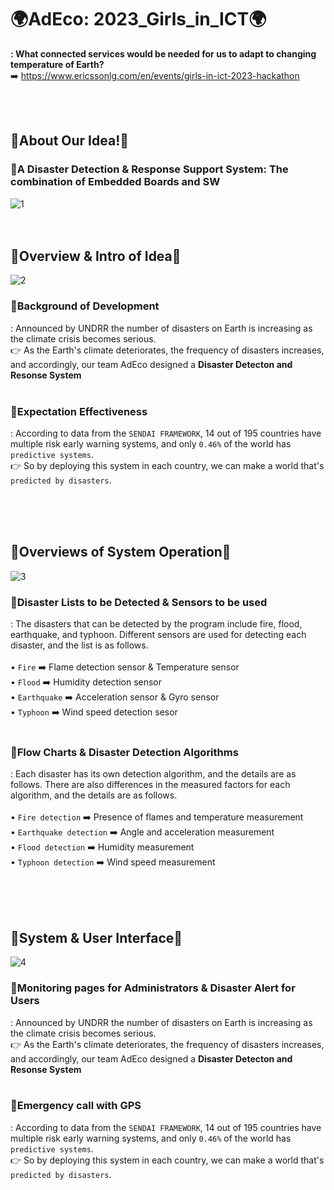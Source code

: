 # 🌍AdEco: 2023_Girls_in_ICT🌍
**: What connected services would be needed for us to adapt to changing temperature of Earth?**
<br>➡️ https://www.ericssonlg.com/en/events/girls-in-ict-2023-hackathon

<br><br><h2>🌱About Our Idea!🌱</h2>
<h3>🚨A Disaster Detection & Response Support System: The combination of Embedded Boards and SW</h3>

![1](https://user-images.githubusercontent.com/102565567/234804512-60f4bd09-15c5-4e1b-88c3-9601072890f0.png)
<br><br><br><h2>🌱Overview & Intro of Idea🌱</h2>
![2](https://user-images.githubusercontent.com/102565567/234804739-93c4ec51-7356-4c92-84dd-5feec27b40d7.png)

<h3>🚨Background of Development</h3>

: Announced by UNDRR the number of disasters on Earth  is increasing  as the climate crisis becomes serious.<br>
👉 As the Earth's climate deteriorates, the frequency of disasters increases, and accordingly, our team AdEco designed a **Disaster Detecton and Resonse System**<br><br>

<h3>🚨Expectation Effectiveness</h3>

: According to data from the `SENDAI FRAMEWORK`, 14 out of 195 countries have multiple risk early warning systems, and only `0.46%` of the world has `predictive systems`.<br>
👉 So by deploying this system in each country, we can make a world that's `predicted by disasters`.

<br><br><br><h2>🌱Overviews of System Operation🌱</h2>
![3](https://user-images.githubusercontent.com/102565567/234805366-71137e4d-5588-4e44-9d4b-ab9bdf766173.png)

<h3>🚨Disaster Lists to be Detected & Sensors to be used </h3>

: The disasters that can be detected by the program include fire, flood, earthquake, and typhoon. Different sensors are used for detecting each disaster, and the list is as follows.<br><br>
• `Fire` ➡️ Flame detection sensor & Temperature sensor<br>
• `Flood` ➡️ Humidity detection sensor<br>
• `Earthquake` ➡️ Acceleration sensor & Gyro sensor<br>
• `Typhoon` ➡️ Wind speed detection sesor<br><br>

<h3>🚨Flow Charts & Disaster Detection Algorithms</h3>

: Each disaster has its own detection algorithm, and the details are as follows. There are also differences in the measured factors for each algorithm, and the details are as follows.<br><br>
• `Fire detection` ➡️ Presence of flames and temperature measurement<br>
• `Earthquake detection` ➡️ Angle and acceleration measurement<br>
• `Flood detection` ➡️ Humidity measurement<br>
• `Typhoon detection` ➡️ Wind speed measurement

<br><br><br><h2>🌱System & User Interface🌱</h2>
![4](https://user-images.githubusercontent.com/102565567/234805501-765c2937-32ce-4f69-9641-f4dabc3b4ea4.png)

<h3>🚨Monitoring pages for Administrators & Disaster Alert for Users</h3>

: Announced by UNDRR the number of disasters on Earth  is increasing  as the climate crisis becomes serious.<br>
👉 As the Earth's climate deteriorates, the frequency of disasters increases, and accordingly, our team AdEco designed a **Disaster Detecton and Resonse System**<br><br>

<h3>🚨Emergency call with GPS</h3>

: According to data from the `SENDAI FRAMEWORK`, 14 out of 195 countries have multiple risk early warning systems, and only `0.46%` of the world has `predictive systems`.<br>
👉 So by deploying this system in each country, we can make a world that's `predicted by disasters`.
